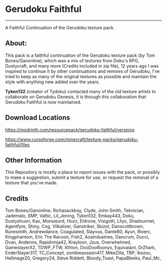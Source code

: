 # Gerudoku Faithful
------------
A Faithful Continuation of the Gerudoku texture pack.


**About**:
------------
This pack is a faithful continuation of the Gerudoku texture pack (by Tom Bones/Ganonline),
which was a mix of textures from Doku's RPG, Dustycraft, and many more (Credits included in zip file),
12 years ago I was inspired to continue it by other continuations and remixes of Gerudoku,
I've tried to keep as many of the original textures as possible and maintain the style with anything new added over the years.

**Tyken132** (creator of Tydoku) contacted many of the old texture artists to collaborate on Gerudoku Genesis,
it is through this collaboration that Gerudoku Faithful is now maintained.


Download Locations
------------------------------

https://modrinth.com/resourcepack/gerudoku-faithful/versions

https://www.curseforge.com/minecraft/texture-packs/gerudoku-faithful/files


**Other Information**
------------------------------
This Repository is mostly a place to report issues with the pack,
or possibly to make a suggestion, submit a texture for use, or request the removal of a texture that you've made.


Credits
------------------------------

Tom Bones/Ganonline, Richasackboy, Clyde, John Smith, Teknician, Jademalo, SMP, Vattic,
Lil_Jening, Tyken132, Emkay443, Doku, Dustyshuori, Kas, Monsieurd, Hozz, Eldrone, Visigoth, Lilyo,
Shadounnet, Agentfyre, Shiny, Cng, Vilkalizer, Ganstriker, Skizot, Danscottbrown, Runesmith,
Andrewdance, Coagulated, Slayvus, Dante80, Ayun, Riverc, Kingphantom, Eric The Racoon, Fish2,
Azaindustries, Dancrum, Ducci, Dvan, Andenno, Rapidninja42, Krayloon, Jzus, Overwhelmed,
GameslayerX2, TDWP_FTW, Xthlon, DooDooRoonys, Equivalant, DrZhark, EnderSlayer317, TC_Concept,
zombieassasin417, MikeZilla, TBP, Ikezou, Hellmage20, Gregory24, Steve Riddett,
Bloody_Toast, PapaBleeks, Paul_Mc,
